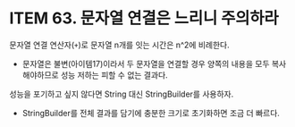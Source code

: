 # ITEM 63. 문자열 연결은 느리니 주의하라

문자열 연결 연산자(`+`)로 문자열 n개를 잇는 시간은 n^2에 비례한다.
- 문자열은 불변(아이템17)이라서 두 문자열을 연결할 경우 양쪽의 내용을 모두 복사해야하므로 성능 저하는 피할 수 없는 결과다.

성능을 포기하고 싶지 않다면 String 대신 StringBuilder를 사용하자.
- StringBuilder를 전체 결과를 담기에 충분한 크기로 초기화하면 조금 더 빠르다.